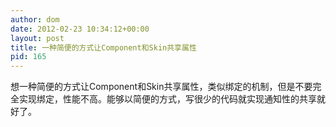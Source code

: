 ```yaml
---
author: dom
date: 2012-02-23 10:34:12+00:00
layout: post
title: 一种简便的方式让Component和Skin共享属性
pid: 165
---
```


想一种简便的方式让Component和Skin共享属性，类似绑定的机制，但是不要完全实现绑定，性能不高。能够以简便的方式，写很少的代码就实现通知性的共享就好了。
